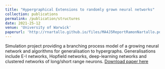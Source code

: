 ```yaml
---
title: "Hypergraphical Extensions to randomly grown neural networks"
collection: publications
permalink: /publication/structures
date: 2021-25-12
venue: 'University of Warwick'
paperurl: 'http://rnartallo.github.io/files/MA4J5ReportRamonNartallo.pdf'
---
```

Simulation project providing a branching process model of a growing neural network and algorithms for generalisation to hypergraphs. Generalisations include E-I networks, Hopfield networks, deep-learning networks and clustered networks of long/short range neurons.
[Download paper here](http://rnartallo.github.io/files/MA4J5ReportRamonNartallo.pdf)
